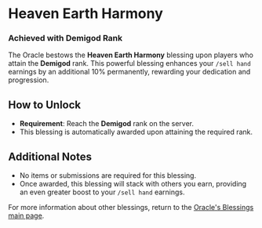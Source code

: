 # Heaven Earth Harmony

### Achieved with Demigod Rank

The Oracle bestows the **Heaven Earth Harmony** blessing upon players who attain the **Demigod** rank. This powerful blessing enhances your `/sell hand` earnings by an additional 10% permanently, rewarding your dedication and progression.

## How to Unlock

- **Requirement**: Reach the **Demigod** rank on the server.
- This blessing is automatically awarded upon attaining the required rank.

## Additional Notes

- No items or submissions are required for this blessing.
- Once awarded, this blessing will stack with others you earn, providing an even greater boost to your `/sell hand` earnings.

For more information about other blessings, return to the [Oracle's Blessings main page](../README.md).

